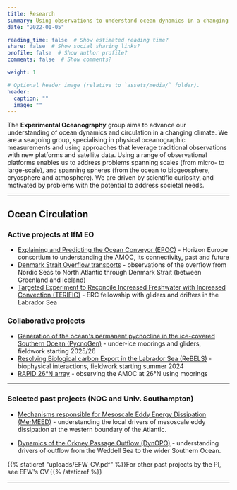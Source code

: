 ```yaml
---
title: Research
summary: Using observations to understand ocean dynamics in a changing climate
date: "2022-01-05"

reading_time: false  # Show estimated reading time?
share: false  # Show social sharing links?
profile: false  # Show author profile?
comments: false  # Show comments?

weight: 1

# Optional header image (relative to `assets/media/` folder).
header:
  caption: ""
  image: ""
---
```

The **Experimental Oceanography** group aims to advance our understanding of ocean dynamics and circulation in a changing climate.  We are a seagoing group, specialising in physical oceanographic measurements and using approaches that leverage traditional observations with new platforms and satellite data.  Using a range of observational platforms enables us to address problems spanning scales (from micro- to large-scale), and spanning spheres (from the ocean to biogeosphere, cryosphere and atmosphere).  We are driven by scientific curiosity, and motivated by problems with the potential to address societal needs. 


<hr>


## Ocean Circulation


### Active projects at IfM EO
- [Explaining and Predicting the Ocean Conveyor (EPOC)](../project/epoc/) - Horizon Europe consortium to understanding the AMOC, its connectivity, past and future
- [Denmark Strait Overflow transports](../project/dsow/) - observations of the overflow from Nordic Seas to North Atlantic through Denmark Strait (between Greenland and Iceland)
- [Targeted Experiment to Reconcile Increased Freshwater with Increased Convection (TERIFIC)](../project/terific/) - ERC fellowship with gliders and drifters in the Labrador Sea 

### Collaborative projects
- [Generation of the ocean's permanent pycnocline in the ice-covered Southern Ocean (PycnoGen)](https://gtr.ukri.org/projects?ref=EP%2FX025136%2F1) - under-ice moorings and gliders, fieldwork starting 2025/26
- [Resolving Biological carbon Export in the Labrador Sea (ReBELS)](https://gotw.nerc.ac.uk/list_split.asp?awardref=NE%2FV012797%2F1&cookieConsent=A) - biophysical interactions, fieldwork starting summer 2024
- [RAPID 26°N array](../project/rapid/) - observing the AMOC at 26°N using moorings

<hr>

### Selected past projects (NOC and Univ. Southampton)

- [Mechanisms responsible for Mesoscale Eddy Energy Dissipation (MerMEED)](../project/mermeed) - understanding the local drivers of mesoscale eddy dissipation at the western boundary of the Atlantic.

- [Dynamics of the Orkney Passage Outflow (DynOPO)](../project/dynopo) - understanding drivers of outflow from the Weddell Sea to the wider Southern Ocean.

{{% staticref "uploads/EFW_CV.pdf" %}}For other past projects by the PI, see EFW's CV.{{% /staticref %}}

<hr>